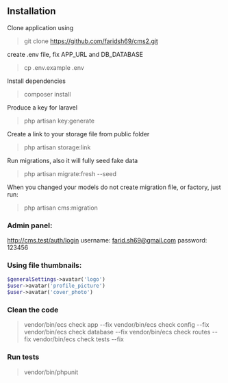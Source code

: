 ## Installation

Clone application using

> git clone https://github.com/faridsh69/cms2.git

create .env file, fix APP_URL and DB_DATABASE

> cp .env.example .env

Install dependencies

> composer install

Produce a key for laravel

> php artisan key:generate

Create a link to your storage file from public folder

> php artisan storage:link

Run migrations, also it will fully seed fake data

> php artisan migrate:fresh --seed

When you changed your models do not create migration file, or factory, just run: 

> php artisan cms:migration

### Admin panel:

http://cms.test/auth/login
username: farid.sh69@gmail.com
password: 123456

### Using file thumbnails:

```php
$generalSettings->avatar('logo')
$user->avatar('profile_picture')
$user->avatar('cover_photo')
```
### Clean the code

> vendor/bin/ecs check app --fix
> vendor/bin/ecs check config --fix
> vendor/bin/ecs check database --fix
> vendor/bin/ecs check routes --fix
> vendor/bin/ecs check tests --fix

### Run tests

> vendor/bin/phpunit
